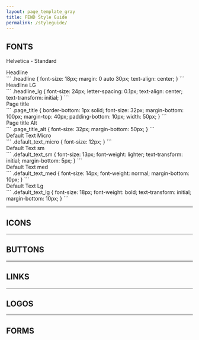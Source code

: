 ```yaml
---
layout: page_template_gray
title: FEWD Style Guide
permalink: /styleguide/
---
```


## FONTS

Helvetica - Standard
<div class="headline">Headline</div>
```
.headline {
font-size: 18px;
margin: 0 auto 30px;
text-align: center;
}
```
<div class="headline_lg">Headline LG</div>
```
.headline_lg {
font-size: 24px;
letter-spacing: 0.1px;
text-align: center;
text-transform: initial;
}
```
<div class="page_title">Page title</div>
```
.page_title {
border-bottom: 1px solid;
font-size: 32px;
margin-bottom: 100px;
margin-top: 40px;
padding-bottom: 10px;
width: 50px;
}
```
<div class="page_title_alt">Page title Alt</div>
```
.page_title_alt {
font-size: 32px;
margin-bottom: 50px;
}
```
<div class="default_text_micro">Default Text Micro</div>
```
.default_text_micro {
font-size: 12px;
}
```
<div class="default_text_sm">Default Text sm</div>
```
.default_text_sm {
font-size: 13px;
font-weight: lighter;
text-transform: initial;
margin-bottom: 5px;
}
```
<div class="default_text_med">Default Text med</div>
```
.default_text_med {
font-size: 14px;
font-weight: normal;
margin-bottom: 10px;
}
```
<div class="default_text_lg">Default Text Lg</div>
```
.default_text_lg {
font-size: 18px;
font-weight: bold;
text-transform: initial;
margin-bottom: 10px;
}
```

---

## ICONS

---

## BUTTONS

---

## LINKS

---

## LOGOS

---

## FORMS

